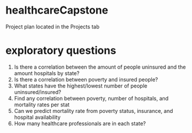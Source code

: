 # healthcareCapstone
Project plan located in the Projects tab

# exploratory questions
  1. Is there a correlation between the amount of people uninsured and the amount hospitals by state?
  2. Is there a correlation between poverty and insured people?
  3. What states have the highest/lowest number of people uninsured/insured?
  4. Find any correlation between poverty, number of hospitals, and mortality rates per stat
  5. Can we predict mortality rate from poverty status, insurance, and hospital availability
  6. How many healthcare professionals are in each state?
